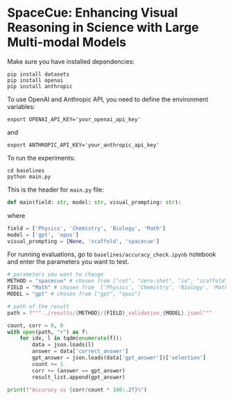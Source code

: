 # SpaceCue: Enhancing Visual Reasoning in Science with Large Multi-modal Models

Make sure you have installed dependencies:

```
pip install datasets
pip install openai
pip install anthropic
```

To use OpenAI and Anthropic API, you need to define the environment variables:

```
export OPENAI_API_KEY='your_openai_api_key'
```

and 

```
export ANTHROPIC_API_KEY='your_anthropic_api_key'
```

To run the experiments:

```
cd baselines
python main.py
```

This is the header for `main.py` file:

```python
def main(field: str, model: str, visual_prompting: str):
```

where 

```python
field = ['Physics', 'Chemistry', 'Biology', 'Math']
model = ['gpt', 'opus']
visual_prompting = [None, 'scaffold', 'spacecue']
```

For running evaluations, go to `baselines/accuracy_check.ipynb` notebook and enter the parameters you want to test. 

```python
# parameters you want to change
METHOD = "spacecue" # chosen from ["cot", "zero-shot", "io", "scaffold", "spacecue"]
FIELD = "Math" # chosen from  ['Physics', 'Chemistry', 'Biology', 'Math']
MODEL = "gpt" # chosen from ["gpt", "opus"]

# path of the result
path = f"""../results/{METHOD}/{FIELD}_validation_{MODEL}.jsonl"""

count, corr = 0, 0
with open(path, "r") as f:
    for idx, l in tqdm(enumerate(f)):
        data = json.loads(l)
        answer = data['correct_answer']
        gpt_answer = json.loads(data['gpt_answer'])['selection']
        count += 1
        corr += (answer == gpt_answer)
        result_list.append(gpt_answer)

print(f"Accuracy os {corr/count * 100:.2f}%")
```